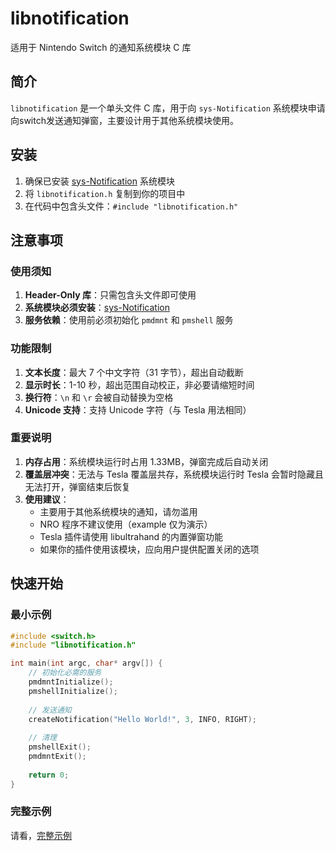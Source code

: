 # libnotification

适用于 Nintendo Switch 的通知系统模块 C 库

## 简介

`libnotification` 是一个单头文件 C 库，用于向 `sys-Notification` 系统模块申请向switch发送通知弹窗，主要设计用于其他系统模块使用。

## 安装

1. 确保已安装 [sys-Notification](https://github.com/TOM-BadEN/NX-Notification/tree/main/sys-Notification) 系统模块
2. 将 `libnotification.h` 复制到你的项目中
3. 在代码中包含头文件：`#include "libnotification.h"`


## 注意事项

### 使用须知
1. **Header-Only 库**：只需包含头文件即可使用
2. **系统模块必须安装**：[sys-Notification](https://github.com/TOM-BadEN/NX-Notification/tree/main/sys-Notification) 
3. **服务依赖**：使用前必须初始化 `pmdmnt` 和 `pmshell` 服务

### 功能限制
1. **文本长度**：最大 7 个中文字符（31 字节），超出自动截断
2. **显示时长**：1-10 秒，超出范围自动校正，非必要请缩短时间
3. **换行符**：`\n` 和 `\r` 会被自动替换为空格
4. **Unicode 支持**：支持 Unicode 字符（与 Tesla 用法相同）

### 重要说明
1. **内存占用**：系统模块运行时占用 1.33MB，弹窗完成后自动关闭
2. **覆盖层冲突**：无法与 Tesla 覆盖层共存，系统模块运行时 Tesla 会暂时隐藏且无法打开，弹窗结束后恢复
3. **使用建议**：
   - 主要用于其他系统模块的通知，请勿滥用
   - NRO 程序不建议使用（example 仅为演示）
   - Tesla 插件请使用 libultrahand 的内置弹窗功能
   - 如果你的插件使用该模块，应向用户提供配置关闭的选项


## 快速开始

### 最小示例

```c
#include <switch.h>
#include "libnotification.h"

int main(int argc, char* argv[]) {
    // 初始化必需的服务
    pmdmntInitialize();
    pmshellInitialize();
    
    // 发送通知
    createNotification("Hello World!", 3, INFO, RIGHT);
    
    // 清理
    pmshellExit();
    pmdmntExit();
    
    return 0;
}
```

### 完整示例

请看，[完整示例](https://github.com/TOM-BadEN/NX-Notification/tree/main/libnotification/example/memoryTestTool)



